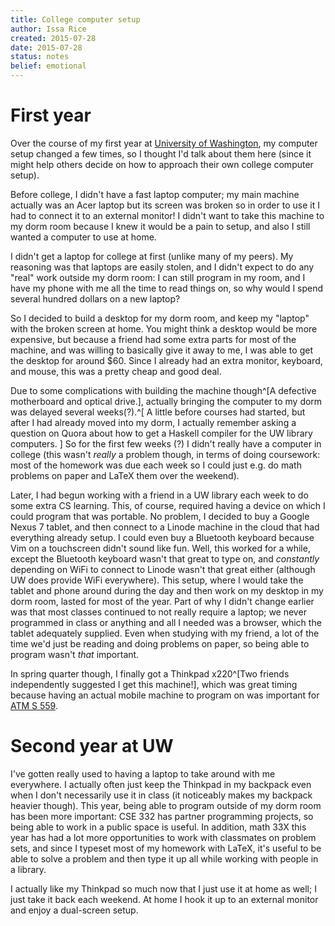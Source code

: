 ```yaml
---
title: College computer setup
author: Issa Rice
created: 2015-07-28
date: 2015-07-28
status: notes
belief: emotional
---
```


<!--- lol, bad writing ahead! proceed with caution -->

# First year

Over the course of my first year at [University of Washington](), my computer setup changed a few times, so I thought I'd talk about them here (since it might help others decide on how to approach their own college computer setup).

Before college, I didn't have a fast laptop computer; my main machine actually was an Acer laptop but its screen was broken so in order to use it I had to connect it to an external monitor! I didn't want to take this machine to my dorm room because I knew it would be a pain to setup, and also I still wanted a computer to use at home.

I didn't get a laptop for college at first (unlike many of my peers). My reasoning was that laptops are easily stolen, and I didn't expect to do any "real" work outside my dorm room: I can still program in my room, and I have my phone with me all the time to read things on, so why would I spend several hundred dollars on a new laptop?

So I decided to build a desktop for my dorm room, and keep my "laptop" with the broken screen at home.
You might think a desktop would be more expensive, but because a friend had some extra parts for most of the machine, and was willing to basically give it away to me, I was able to get the desktop for around $60.
Since I already had an extra monitor, keyboard, and mouse, this was a pretty cheap and good deal.

Due to some complications with building the machine though^[A defective motherboard and optical drive.], actually bringing the computer to my dorm was delayed several weeks(?).^[
    A little before courses had started, but after I had already moved into my dorm, I actually remember asking a question on Quora about how to get a Haskell compiler for the UW library computers.
]
So for the first few weeks (?) I didn't really have a computer in college (this wasn't *really* a problem though, in terms of doing coursework: most of the homework was due each week so I could just e.g. do math problems on paper and LaTeX them over the weekend).

Later, I had begun working with a friend in a UW library each week to do some extra CS learning.
This, of course, required having a device on which I could program that was portable.
No problem, I decided to buy a Google Nexus 7 tablet, and then connect to a Linode machine in the cloud that had everything already setup.
I could even buy a Bluetooth keyboard because Vim on a touchscreen didn't sound like fun.
Well, this worked for a while, except the Bluetooth keyboard wasn't that great to type on, and *constantly* depending on WiFi to connect to Linode wasn't that great either (although UW does provide WiFi everywhere).
This setup, where I would take the tablet and phone around during the day and then work on my desktop in my dorm room, lasted for most of the year.
Part of why I didn't change earlier was that most classes continued to not really require a laptop; we never programmed in class or anything and all I needed was a browser, which the tablet adequately supplied.
Even when studying with my friend, a lot of the time we'd just be reading and doing problems on paper, so being able to program wasn't *that* important.

In spring quarter though, I finally got a Thinkpad x220^[Two friends independently suggested I get this machine!], which was great timing because having an actual mobile machine to program on was important for [ATM S 559]().

# Second year at UW

I've gotten really used to having a laptop to take around
with me everywhere.
I actually often just keep the Thinkpad in my backpack even when I don't
necessarily use it in class (it noticeably makes my backpack heavier though).
This year, being able to program outside of my dorm room has been more
important: CSE 332 has partner programming projects, so being able to work in
a public space is useful.
In addition, math 33X this year has had a lot more opportunities to work with
classmates on problem sets, and since I typeset most of my homework with
LaTeX, it's useful to be able to solve a problem and then type it up all while
working with people in a library.

I actually like my Thinkpad so much now that I just use it at home as well; I
just take it back each weekend.
At home I hook it up to an external monitor and enjoy a dual-screen setup.
